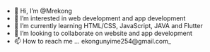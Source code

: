 - 👋 Hi, I’m @Mrekong
- 👀 I’m interested in web development and app development 
- 🌱 I’m currently learning HTML/CSS, JavaScript, JAVA and Flutter
- 💞️ I’m looking to collaborate on website and app development
- 📫 How to reach me ... ekongunyime254@gmail.com_

<!---\
Mrekong/Mrekong is a ✨ special ✨ repository because its `README.md` (this file) appears on your GitHub profile.
You can click the Preview link to take a look at your changes.
--->
